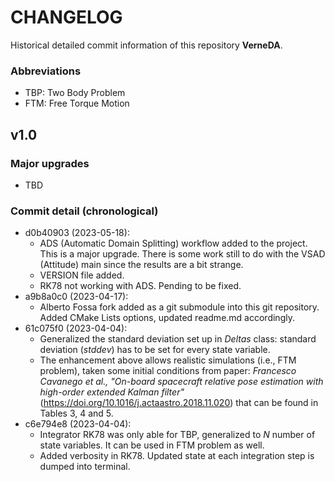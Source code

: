 # CHANGELOG

Historical detailed commit information of this repository **VerneDA**.

### Abbreviations

- TBP: Two Body Problem
- FTM: Free Torque Motion

## v1.0

### Major upgrades
- TBD

### Commit detail (chronological)
- d0b40903 (2023-05-18):
  - ADS (Automatic Domain Splitting) workflow added to the project. This is a major upgrade. There is some work still to
    do with the VSAD (Attitude) main since the results are a bit strange.
  - VERSION file added.
  - RK78 not working with ADS. Pending to be fixed.
- a9b8a0c0 (2023-04-17):
  - Alberto Fossa fork added as a git submodule into this git repository. Added CMake Lists options, updated
  readme.md accordingly.
- 61c075f0 (2023-04-04): 
  - Generalized the standard deviation set up in _Deltas_ class: standard deviation (_stddev_) has 
  to be set for every state variable.
  - The enhancement above allows realistic simulations (i.e., FTM problem), taken some initial
  conditions from paper: _Francesco Cavanego et al., "On-board spacecraft relative pose estimation with high-order 
  extended Kalman filter"_ (https://doi.org/10.1016/j.actaastro.2018.11.020) that can be found in Tables 3, 4 and 5.
- c6e794e8 (2023-04-04): 
  - Integrator RK78 was only able for TBP, generalized to _N_ number of state variables. It can
  be used in FTM problem as well.
  - Added verbosity in RK78. Updated state at each integration step is dumped into terminal.